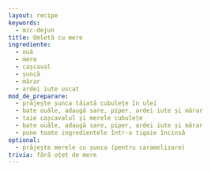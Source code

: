 ```yaml
---
layout: recipe
keywords:
  - mic-dejun
title: Omletă cu mere
ingrediente:
  - ouă
  - mere
  - cașcaval
  - șuncă
  - mărar
  - ardei iute uscat
mod_de_preparare:
  - prăjește șunca tăiată cubulețe în ulei
  - bate ouăle, adaugă sare, piper, ardei iute și mărar
  - taie cașcavalul și merele cubulețe
  - bate ouăle, adaugă sare, piper, ardei iute și mărar
  - pune toate ingredientele într-o tigaie încinsă
optional:
  - prăjește merele cu șunca (pentru caramelizare)
trivia: fără oțet de mere
---
```


